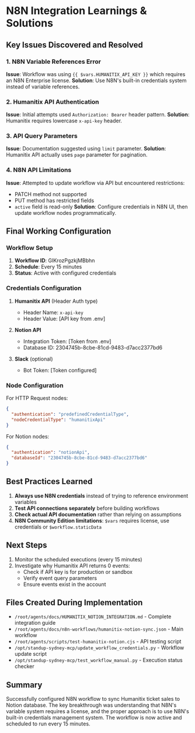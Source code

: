 # N8N Integration Learnings & Solutions

## Key Issues Discovered and Resolved

### 1. N8N Variable References Error
**Issue**: Workflow was using `{{ $vars.HUMANITIX_API_KEY }}` which requires an N8N Enterprise license.
**Solution**: Use N8N's built-in credentials system instead of variable references.

### 2. Humanitix API Authentication
**Issue**: Initial attempts used `Authorization: Bearer` header pattern.
**Solution**: Humanitix requires lowercase `x-api-key` header.

### 3. API Query Parameters
**Issue**: Documentation suggested using `limit` parameter.
**Solution**: Humanitix API actually uses `page` parameter for pagination.

### 4. N8N API Limitations
**Issue**: Attempted to update workflow via API but encountered restrictions:
- PATCH method not supported
- PUT method has restricted fields
- `active` field is read-only
**Solution**: Configure credentials in N8N UI, then update workflow nodes programmatically.

## Final Working Configuration

### Workflow Setup
1. **Workflow ID**: GIKrozPgzkjMBbhn
2. **Schedule**: Every 15 minutes
3. **Status**: Active with configured credentials

### Credentials Configuration
1. **Humanitix API** (Header Auth type)
   - Header Name: `x-api-key`
   - Header Value: [API key from .env]

2. **Notion API**
   - Integration Token: [Token from .env]
   - Database ID: 2304745b-8cbe-81cd-9483-d7acc2377bd6

3. **Slack** (optional)
   - Bot Token: [Token configured]

### Node Configuration
For HTTP Request nodes:
```json
{
  "authentication": "predefinedCredentialType",
  "nodeCredentialType": "humanitixApi"
}
```

For Notion nodes:
```json
{
  "authentication": "notionApi",
  "databaseId": "2304745b-8cbe-81cd-9483-d7acc2377bd6"
}
```

## Best Practices Learned

1. **Always use N8N credentials** instead of trying to reference environment variables
2. **Test API connections separately** before building workflows
3. **Check actual API documentation** rather than relying on assumptions
4. **N8N Community Edition limitations**: `$vars` requires license, use credentials or `$workflow.staticData`

## Next Steps

1. Monitor the scheduled executions (every 15 minutes)
2. Investigate why Humanitix API returns 0 events:
   - Check if API key is for production or sandbox
   - Verify event query parameters
   - Ensure events exist in the account

## Files Created During Implementation

- `/root/agents/docs/HUMANITIX_NOTION_INTEGRATION.md` - Complete integration guide
- `/root/agents/docs/n8n-workflows/humanitix-notion-sync.json` - Main workflow
- `/root/agents/scripts/test-humanitix-notion.cjs` - API testing script
- `/opt/standup-sydney-mcp/update_workflow_credentials.py` - Workflow update script
- `/opt/standup-sydney-mcp/test_workflow_manual.py` - Execution status checker

## Summary

Successfully configured N8N workflow to sync Humanitix ticket sales to Notion database. The key breakthrough was understanding that N8N's variable system requires a license, and the proper approach is to use N8N's built-in credentials management system. The workflow is now active and scheduled to run every 15 minutes.
